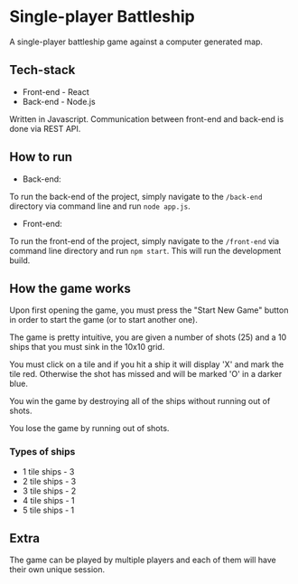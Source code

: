 # Single-player Battleship
 A single-player battleship game against a computer generated map.
 
## Tech-stack
- Front-end - React
- Back-end - Node.js

Written in Javascript.
Communication between front-end and back-end is done via REST API.

## How to run
- Back-end:

To run the back-end of the project, simply navigate to the `/back-end` directory via command line and run `node app.js`.

- Front-end:

To run the front-end of the project, simply navigate to the `/front-end` via command line directory and run `npm start`. This will run the development build.

## How the game works
Upon first opening the game, you must press the "Start New Game" button in order to start the game (or to start another one).

The game is pretty intuitive, you are given a number of shots (25) and a 10 ships that you must sink in the 10x10 grid.

You must click on a tile and if you hit a ship it will display 'X' and mark the tile red. Otherwise the shot has missed and will be marked 'O' in a darker blue.

You win the game by destroying all of the ships without running out of shots.

You lose the game by running out of shots.

### Types of ships
- 1 tile ships - 3
- 2 tile ships - 3
- 3 tile ships - 2
- 4 tile ships - 1
- 5 tile ships - 1

## Extra
The game can be played by multiple players and each of them will have their own unique session.
